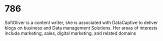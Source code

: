 # 786
SofiOliver is a content writer, she is associated with DataCaptive to deliver blogs on business and Data management Solutions. Her areas of interests include marketing, sales, digital marketing, and related domains

